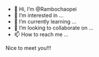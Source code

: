 - 👋 Hi, I’m @Rambochaopei
- 👀 I’m interested in ...
- 🌱 I’m currently learning ...
- 💞️ I’m looking to collaborate on ...
- 📫 How to reach me ...

<!---
Rambochaopei/Rambochaopei is a ✨ special ✨ repository because its `README.md` (this file) appears on your GitHub profile.
You can click the Preview link to take a look at your changes.
--->

Nice to meet you!!! 
